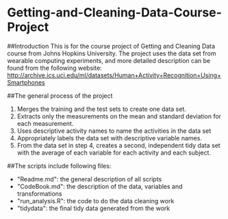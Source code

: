 # Getting-and-Cleaning-Data-Course-Project
##Introduction
This is for the course project of Getting and Cleaning Data course from Johns Hopkins University. The project uses the data set from wearable computing experiments, and more detailed description can be found from the following website: http://archive.ics.uci.edu/ml/datasets/Human+Activity+Recognition+Using+Smartphones

##The general process of the project
1. Merges the training and the test sets to create one data set.
2. Extracts only the measurements on the mean and standard deviation for each measurement.
3. Uses descriptive activity names to name the activities in the data set
4. Appropriately labels the data set with descriptive variable names.
5. From the data set in step 4, creates a second, independent tidy data set with the average of each variable for each activity and each subject.

##The scripts include following files: 
- "Readme.md": the general description of all scripts 
- "CodeBook.md": the description of the data, variables and transformations 
- "run_analysis.R": the code to do the data cleaning work
- "tidydata": the final tidy data generated from the work

